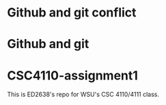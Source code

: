 # Github and git conflict
# Github and git
# CSC4110-assignment1

This is ED2638's repo for WSU's CSC 4110/4111 class. 
